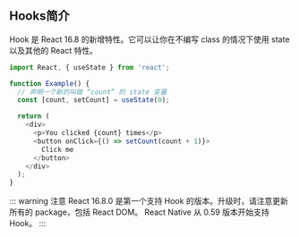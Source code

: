 ## Hooks简介

Hook 是 React 16.8 的新增特性。它可以让你在不编写 class 的情况下使用 state 以及其他的 React 特性。

```js
import React, { useState } from 'react';

function Example() {
  // 声明一个新的叫做 “count” 的 state 变量
  const [count, setCount] = useState(0);

  return (
    <div>
      <p>You clicked {count} times</p>
      <button onClick={() => setCount(count + 1)}>
        Click me
      </button>
    </div>
  );
}
```

::: warning
注意
React 16.8.0 是第一个支持 Hook 的版本。升级时，请注意更新所有的 package，包括 React DOM。 React Native 从 0.59 版本开始支持 Hook。
:::
